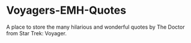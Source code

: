 # Voyagers-EMH-Quotes
A place to store the many hilarious and wonderful quotes by The Doctor from Star Trek: Voyager.
